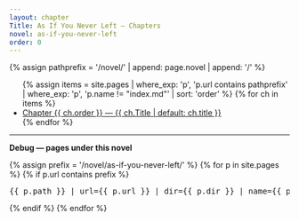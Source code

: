 ```yaml
---
layout: chapter
Title: As If You Never Left — Chapters
novel: as-if-you-never-left
order: 0
---
```


{% assign pathprefix = '/novel/' | append: page.novel | append: '/' %}
<ul>
{% assign items = site.pages
  | where_exp: 'p', 'p.url contains pathprefix'
  | where_exp: 'p', 'p.name != "index.md"'
  | sort: 'order' %}
{% for ch in items %}
  <li><a href="{{ ch.url | relative_url }}">Chapter {{ ch.order }} — {{ ch.Title | default: ch.title }}</a></li>
{% endfor %}
</ul>

<hr>
<p><strong>Debug — pages under this novel</strong></p>
{% assign prefix = '/novel/as-if-you-never-left/' %}
{% for p in site.pages %}
  {% if p.url contains prefix %}
    <pre>{{ p.path }} | url={{ p.url }} | dir={{ p.dir }} | name={{ p.name }} | layout={{ p.layout }} | order={{ p.order }} | Title={{ p.Title }}</pre>
  {% endif %}
{% endfor %}

